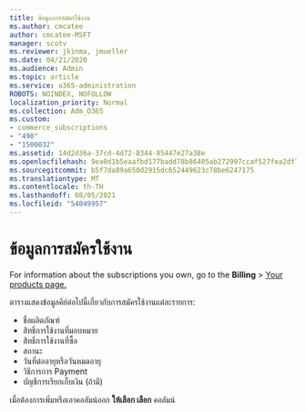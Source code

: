 ```yaml
---
title: ข้อมูลการสมัครใช้งาน
ms.author: cmcatee
author: cmcatee-MSFT
manager: scotv
ms.reviewer: jkinma, jmueller
ms.date: 04/21/2020
ms.audience: Admin
ms.topic: article
ms.service: o365-administration
ROBOTS: NOINDEX, NOFOLLOW
localization_priority: Normal
ms.collection: Adm_O365
ms.custom:
- commerce_subscriptions
- "490"
- "1500032"
ms.assetid: 14d2d36a-37cd-4d72-8344-85447e27a38e
ms.openlocfilehash: 9ea0d1b5eaafbd177badd78b86405ab272997ccaf527fea2df739cc98ce1a9f4
ms.sourcegitcommit: b5f7da89a650d2915dc652449623c78be6247175
ms.translationtype: MT
ms.contentlocale: th-TH
ms.lasthandoff: 08/05/2021
ms.locfileid: "54049957"
---
```

# <a name="subscription-information"></a>ข้อมูลการสมัครใช้งาน

For information about the subscriptions you own, go to the **Billing** \> [Your products page.](https://go.microsoft.com/fwlink/p/?linkid=842054)
  
ตารางแสดงข้อมูลคีย์ต่อไปนี้เกี่ยวกับการสมัครใช้งานแต่ละรายการ:
  
- ชื่อผลิตภัณฑ์
- สิทธิ์การใช้งานที่มอบหมาย
- สิทธิ์การใช้งานที่ซื้อ
- สถานะ
- วันที่ต่ออายุหรือวันหมดอายุ
- วิธีการการ Payment
- บัญชีการเรียกเก็บเงิน (ถ้ามี)
 
เมื่อต้องการเพิ่มหรือเอาคอลัมน์ออก **ให้เลือก เลือก** คอลัมน์